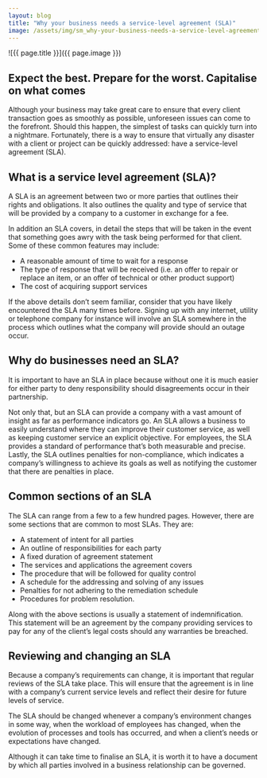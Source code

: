```yaml
---
layout: blog
title: "Why your business needs a service-level agreement (SLA)"
image: /assets/img/sm_why-your-business-needs-a-service-level-agreement.jpg
---
```

![{{ page.title }}]({{ page.image }})

## Expect the best. Prepare for the worst. Capitalise on what comes
Although your business may take great care to ensure that every client transaction goes as smoothly as possible, unforeseen issues can come to the forefront. Should this happen, the simplest of tasks can quickly turn into a nightmare. Fortunately, there is a way to ensure that virtually any disaster with a client or project can be quickly addressed: have a service-level agreement (SLA).

## What is a service level agreement (SLA)?
A SLA is an agreement between two or more parties that outlines their rights and obligations. It also outlines the quality and type of service that will be provided by a company to a customer in exchange for a fee.

In addition an SLA covers, in detail the steps that will be taken in the event that something goes awry with the task being performed for that client. Some of these common features may include:

- A reasonable amount of time to wait for a response
- The type of response that will be received (i.e. an offer to repair or replace an item, or an offer of technical or other product support)
- The cost of acquiring support services

If the above details don’t seem familiar, consider that you have likely encountered the SLA many times before. Signing up with any internet, utility or telephone company for instance will involve an SLA somewhere in the process which outlines what the company will provide should an outage occur.

## Why do businesses need an SLA?
It is important to have an SLA in place because without one it is much easier for either party to deny responsibility should disagreements occur in their partnership.

Not only that, but an SLA can provide a company with a vast amount of insight as far as performance indicators go. An SLA allows a business to easily understand where they can improve their customer service, as well as keeping customer service an explicit objective. For employees, the SLA provides a standard of performance that’s both measurable and precise. Lastly, the SLA outlines penalties for non-compliance, which indicates a company’s willingness to achieve its goals as well as notifying the customer that there are penalties in place.

## Common sections of an SLA
The SLA can range from a few to a few hundred pages. However, there are some sections that are common to most SLAs. They are:

- A statement of intent for all parties
- An outline of responsibilities for each party
- A fixed duration of agreement statement
- The services and applications the agreement covers
- The procedure that will be followed for quality control
- A schedule for the addressing and solving of any issues
- Penalties for not adhering to the remediation schedule
- Procedures for problem resolution.

Along with the above sections is usually a statement of indemnification. This statement will be an agreement by the company providing services to pay for any of the client’s legal costs should any warranties be breached.

## Reviewing and changing an SLA
Because a company’s requirements can change, it is important that regular reviews of the SLA take place. This will ensure that the agreement is in line with a company’s current service levels and reflect their desire for future levels of service.

The SLA should be changed whenever a company’s environment changes in some way, when the workload of employees has changed, when the evolution of processes and tools has occurred, and when a client’s needs or expectations have changed.

Although it can take time to finalise an SLA, it is worth it to have a document by which all parties involved in a business relationship can be governed.
